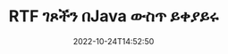 ---
############################# Static ############################
layout: "auto-gen-merger"
date: 2022-10-24T14:52:50
draft: false
otherformats: vsdm vsdx vssm vssx vstm vstx vsx vtx xlam xls xlsb xlsm xlsx xlt xltm xltx

############################# Head ############################
head_title: "በJava ውስጥ RTF ገጾችን ይቀይሩ እና ይለዋወጡ"
head_description: "የሰነዶች ውህደት ኤፒአይን በመጠቀም በJava ውስጥ ባለው የRTF ፋይል ውስጥ የሁለት ገጾችን ቦታ ይቀይሩ እና ይለዋወጡ።"

############################# Header ############################
title: "RTF ገጾችን በJava ውስጥ ይቀያይሩ"
description: "RTF ገጾችን በጥቂት የJava ኮድ መስመሮች ይቀያይሩ።"
bg_image: "https://cms.admin.containerize.com/templates/aspose/App_Themes/V3/images/bg/header1.png"
bg_overlay: false
button:
    enable: true
    icon: "fas fa-arrow-down"
    label: "ነጻ ሙከራ ያውርዱ"
    link: "https://downloads.groupdocs.com/merger/java"

############################# SubMenu ############################
submenu:
    enable: true

    left:
        img_alt: "GroupDocs.Merger for Java"
        image: "https://cms.admin.containerize.com/templates/groupdocs/images/product-logos/90x90-noborder/groupdocs-merger-java.png"
        product: "GroupDocs.Merger"
        platform: "Java"

    middle:
        button:

            # button loop
            - link: "https://apireference.groupdocs.com/merger/java"
              text: "የኤፒአይ ማጣቀሻ"

            # button loop
            - link: "https://github.com/groupdocs-merger"
              text: "የኮድ ምሳሌዎች"

            # button loop
            - link: "https://products.groupdocs.app/merger/family"
              text: "የቀጥታ ማሳያዎች"

            # button loop
            - link: "https://purchase.groupdocs.com/pricing/merger/java"
              text: "የዋጋ አሰጣጥ"

    right:
        link_download: "https://downloads.groupdocs.com/merger"
        link_learn: "https://docs.groupdocs.com/merger/java"
        link_buy: "https://purchase.groupdocs.com"

############################# About ############################
about:
    enable: true
    title: "ስለ GroupDocs.Merger for Java ኤፒአይ"
    content: |
        [GroupDocs.Merger for Java](/am/merger/java/) ፒዲኤፍ፣ ማይክሮሶፍት ኦፊስ (ቃል፣ ኤክሴል፣ ፓወር ፖይንት) ጨምሮ በተለያዩ የሰነድ ቅርጸቶች መካከል ደህንነቱ በተጠበቀ ሁኔታ ለመዋሃድ እና ለመከፋፈል ቀላል መፍትሄ ይሰጣል። , OneNote)፣ OpenDocument፣ HTML፣ ምስሎች እና ሌሎች በJava መተግበሪያዎች ውስጥ። የኮዱ ጥቂት መስመሮችን በማከል፣ እንደ ማንቀሳቀስ፣ ማስወገድ፣ ማሽከርከር፣ መለዋወጥ፣ ማውጣት ወይም በሰነዶቹ ውስጥ ያሉትን የገጾች አቅጣጫ መቀየር የመሳሰሉ በርካታ የሰነድ ስራዎችን ያከናውኑ። የሰነዶች ውህደት ኤፒአይ እንዲሁ የሰነድ ገጾችን በገጽ ላይ ያለውን የሰነድ አወቃቀሩን፣ ቅርጸቱን እና ይዘቱን ለመተንተን እንደ ምስል ቅድመ እይታን ይደግፋል።
        
        GroupDocs.Merger API የፋይል ገጽ ​​መቀያየር ባህሪያትን ለሚፈልጉ የድርጅት መፍትሄዎች ትክክለኛ ምርጫ ነው። እነዚህ ኤፒአይዎች በሁሉም ዋና ስርዓተ ክወናዎች እና መድረኮች J2SE 7.0 (1.7), J2SE 8.0 (1.8), Java 10ን ጨምሮ በደንብ ይደገፋሉ።

############################# Steps ############################
steps:
    enable: true
    title_left: "RTF የፋይል ገጾችን በJava ይቀያይሩ"
    content_left: |
        [GroupDocs.Merger for Java](/am/merger/java/) ለJava ገንቢዎች ጥቂት ቀላል ደረጃዎችን በመተግበር በRTF ፋይል ውስጥ ገጾችን ለመለዋወጥ ቀላል ያደርገዋል። .
        
        * ለመለዋወጥ የገጽ ቁጥሮችን ለመለየት **SwapOptions** ያስጀምሩ።
        * አዲስ የ **Merger** ይፍጠሩ እና የምንጭ ሰነድ መንገድን እንደ ግንበኛ መለኪያ ይለፉ።
        * ወደ **ስዋፕ ገፆች ይደውሉ እና **SwapOptions** ነገርን ይለፉ።
        * ወደ **Save*** ይደውሉ እና የውጤቱን ሰነድ ለማስቀመጥ የፋይል ዱካውን ይጥቀሱ።

    title_right: "የስርዓት መስፈርቶች"
    content_right: |
        GroupDocs.Merger for Java ኤፒአይዎች በሁሉም ዋና መድረኮች እና ስርዓተ ክወናዎች ላይ ይደገፋሉ። ከዚህ በታች ያለውን ኮድ ከመተግበሩ በፊት፣ እባክዎ በስርዓትዎ ላይ የሚከተሉት ቅድመ ሁኔታዎች እንዳሉዎት ያረጋግጡ።

        * ስርዓተ ክወናዎች-ማይክሮሶፍት ዊንዶውስ ፣ ሊኑክስ ፣ ማክኦኤስ
        * የልማት አካባቢ፡ NetBeans, IntelliJ IDEA, Eclipse
        * ማዕቀፎች: J2SE 7.0 (1.7), J2SE 8.0 (1.8), Java 10
        * የቅርብ ጊዜውን የGroupDocs.Merger for Java ስሪት ከ[Maven](https://repository.groupdocs.com/webapp/#/artifacts/browse/tree/General/repo/com/groupdocs/groupdocs-merger) ያውርዱ
         
    code: |
     {{% merger/additional-styles %}}
     {{< merger/code-merger title="RTF የፋይል ገጾችን Java ምሳሌ ኮድ እንዴት መቀየር እንደሚቻል">}}

        ```java    
        // GroupDocs.Merger APIን በመጠቀም የRTF ፋይል ገጾችን ይቀይሩ
        int pageNumber1 = 6;
        int pageNumber2 = 1;

        // ለመቀያየር የገጽ ቁጥሮችን ለመለየት SwapOptions ክፍልን ያስጀምሩ
        SwapOptions swapOptions = new SwapOptions(pageNumber2, pageNumber1);

        // የፈጣን ውህደት ከግቤት RTF ሰነድ ጋር
        Merger merger = new Merger("input.rtf");

        // ወደ Swappages ዘዴ ይደውሉ እና የ SwapOptionsን ነገር ወደ እሱ ያስተላልፉ
        merger.swapPages(swapOptions);
    
        // የውጤት ሰነዱን ለማስቀመጥ ወደ አስቀምጥ ዘዴ ይደውሉ እና የሚፈልጉትን የፋይል መንገድ ይለፉ
        merger.save("output.rtf");
        ```
     {{< /merger/code-merger >}}

############################# Demos ############################
demos:
    enable: true
    title: "የቀጥታ ማሳያዎች - የRTF ፋይል ገጾችን በመስመር ላይ ይቀያይሩ"
    content: |
       የ[GroupDocs.Merger Live Demos](https://products.groupdocs.app/splitter/swap-pages/rtf) ድር ጣቢያን በመጎብኘት የRTF ፋይል ገጾችን አሁኑኑ ይቀይሩ።
       የቀጥታ ማሳያው የሚከተሉት ጥቅሞች አሉት።
        
############################# About Formats ############################
about_formats:
    enable: true

############################# More Formats ############################
more_formats:
    enable: true
    title: "የሌሎች የፋይል ቅርጸቶች ገጾችን ይቀያይሩ"
    content: |
        የJava ሰነዶች ውህደት እና ኤፒአይ ለፋይል ቅርጸቶች እና ምስሎች። ከታች እንደተገለጸው አንዳንድ ታዋቂ የፋይል ቅርጸቶችን ይቀይሩ።

############################# Back to top ###############################
back_to_top:
    enable: true
---